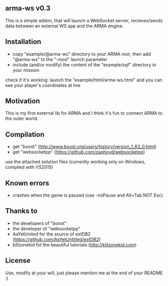 ## arma-ws v0.3

This is a simple addon, that will launch a WebSocket server, recieves/sends data between an external WS app and the ARMA engine.

## Installation
- copy "example/@arma-ws" directory to your ARMA root, then add "@arma-ws" to the "-mod" launch parameter
- include (and/or modify) the content of the "example/sqf" directory in your mission

check if it's working: launch the "example/html/arma-ws.html" and you can see your player's coordinates at live

## Motivation

This is my first external lib for ARMA and I think it's fun to connect ARMA to the outer world.

## Compilation

- get "boost" (http://www.boost.org/users/history/version_1_63_0.html)
- get "websocketpp" (https://github.com/zaphoyd/websocketpp)

use the attached solution files (currently working only on Windows, compiled with VS2015)

## Known errors

- crashes when the game is paused (use -noPause and Alt+Tab NOT Esc)

## Thanks to

- the developers of "boost"
- the developer of "websocketpp"
- AsYetUnited for the source of extDB2 (https://github.com/AsYetUntitled/extDB2)
- killzonekid fot the beautiful tutorials (http://killzonekid.com)

## License

Use, modify at your will, just please mention me at the end of your README :)
